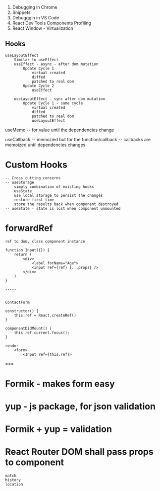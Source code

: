 1. Debugging in Chrome
2. Snippets
3. Debugggin in VS Code
4. React Dev Tools
     Components
     Profiling
5. React Window - Virtualization

## Hooks
    useLayoutEffect
        Similar to useEffect
        useEffect - async - after dom mutation
            Update Cycle 1
                virtual created
                diffed
                patched to real dom
            Update Cycle 2
                useEffect

        useLayoutEffect - sync after dom mutation
            Update Cycle 1 - same cycle
                virtual created
                diffed
                patched to real dom
                useLayoutEffect

useMemo
    -- for value until the dependencies change

useCallback
    -- memozied but for the function/callback
    -- callbacks are memoized until dependencies changes


# Custom Hooks
    -- Cross cutting concerns
    -- useStorage
        simply combination of existing hooks
        useState
        use local storage to persist the changes
        restore first time
        store the results back when component destroyed
    -- useState - state is lost when component unmounted


# forwardRef
    ref to dom, class component instance

    function Input({}) {
        return (
            <div>
                <label forName="Age">
                <input ref={ref} {...props} />
            </div>
        )
    }

    -----


    ContactForm 

    constructor() {
        this.ref = React.createRef()
    }

    componentDidMount() {
        this.ref.current.focus();
    }

    render
        <form>
            <Input ref={this.ref}>


===

# Formik - makes form easy

# yup - js package, for json validation

# Formik + yup = validation 


# React Router DOM shall pass props to component

    match
    history
    location